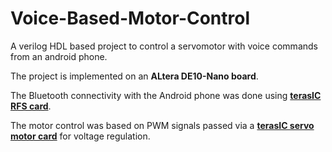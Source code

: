 # Voice-Based-Motor-Control
A verilog HDL based project to control a servomotor with voice commands from an android phone.

The project is implemented on an **ALtera DE10-Nano board**. 

The Bluetooth connectivity with the Android phone was done using [**terasIC RFS card**](https://www.terasic.com.tw/cgi-bin/page/archive.pl?Language=English&CategoryNo=65&No=1025).

The motor control was based on PWM signals passed via a [**terasIC servo motor card**](https://www.terasic.com.tw/cgi-bin/page/archive.pl?Language=English&CategoryNo=149&No=1028) for voltage regulation.
